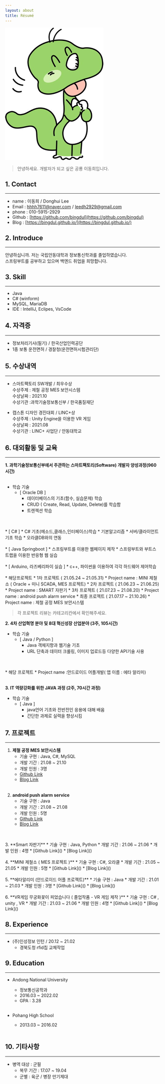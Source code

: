 ```yaml
---
layout: about
title: Résumé
---
```


![bingdul](/assets/images/banners/bingdul.jpg)  
>안녕하세요. 개발자가 되고 싶은 공룡 이동희입니다.

## 1. Contact

---

* name : 이동희 / Donghui Lee
* Email : hhhh7611@naver.com  / leedh2929@gmail.com
* phone : 010-5915-2929
* Github : [https://github.com/bingdul](https://github.com/bingdul)
* Blog : [https://bingdul.github.io/](https://bingdul.github.io/)
  
## 2. Introduce

---
안녕하십니까. 저는 국립안동대학과 정보통신학과를 졸업하였습니다.  
스프링부트를 공부하고 있으며  백엔드 취업을 희망합니다.

## 3. Skill

---

* Java
* C# (winform)
* MySQL, MariaDB
* IDE : IntelliJ, Eclipes, VsCode

## 4. 자격증

---

* 정보처리기사(필기) / 한국산업인력공단
* 1종 보통 운전면허 / 경찰청(운전면허시험관리단)  
  
## 5. 수상내역

---

* 스마트팩토리 SW개발 / 최우수상  
  수상주제 : 제철 공정 MES 보안시스템  
  수상날짜 : 2021.10  
  수상기관 :과학기술정보통신부 / 한국품질재단  

* 캡스톤 디자인 경진대회 / LINC+상  
  수상주제 : Unity Engine을 이용한 VR 게임  
  수상날짜 : 2021.08  
  수상기관 : LINC+ 사업단 / 안동대학교  

## 6. 대외활동 및 교육

---

**1. 과학기술정보통신부에서 주관하는 스마트팩토리(Software) 개발자 양성과정(960시간)**
   <br>
   <br>
   * 학습 기술
     * [ Oracle DB ]
       * 데이터베이스의 기초(함수, 실습문제) 학습
       * CRUD ( Create, Read, Update, Delete)를 학습함 
       * 트렌젝션 학습
  <br>
  <br>
     * [ C# ]
       * C# 기초(메소드,클래스,인터페이스)학습
       * 기본알고리즘
       * 서버/클라이언트 기초 학습
       * 오라클DB와의 연동
  <br>
  <br>
     * [ Java Springboot ]
       * 스프링부트를 이용한 웹페이지 제작  
       * 스프링부트와 부트스트랩을 이용한 반응형 웹 실습
  <br>
  <br>
     * [ Arduino, 라즈베리파이 실습 ]
       * c++, 파이썬을 이용하여 각각 하드웨어 제어학습
  <br>
  <br> 
    * 해당프로젝트
      * 1차 프로젝트 ( 21.05.24 ~ 21.05.31)
        * Project name : MINI 제철소 ( Oracle + 미니 SCADA, MES 프로젝트)
      * 2차 프로젝트 ( 21.06.23 ~ 21.06.25)
        * Project name : SMART 자판기
      * 3차 프로젝트 ( 21.07.23 ~ 21.08.20)
        * Project name : android push alarm service
      * 최종 프로젝트 ( 21.07.17 ~ 21.10.26)
        * Project name : 제철 공정 MES 보안시스템  

>각 프로젝트 리뷰는 카테고리칸에서 확인해주세요.

**2.  4차 산업혁명 분야 및 8대 혁신성장 산업분야 (3주, 105시간)**  
  * 학습 기술
    * [ Java / Python ]
      * Java 객체지향과 웹기술 기초
      * URL 단축과 데이터 크롤링, 이미지 업로드등 다양한 API기술 사용
  <br>
  <br> 
  * 해당 프로젝트
    * Project name :안드로이드 어플개발( 앱 이름 : 에타 알리미)
  <br>
  <br>   
  
  **3. IT 역량강화를 위한 JAVA 과정 (2주, 70시간 과정)** 
  * 학습 기술
    * [ Java ]
      * java언어 기초와 전반전인 응용에 대해 배움
      * 간단한 과제로 실력을 향상시킴


## 7. 프로젝트

---

1. **제철 공정 MES 보안시스템**
    * 기술 구현 : Java, C#, MySQL
    * 개발 기간 : 21.08 ~ 21.10
    * 개발 인원 : 3명
    * [Github Link]()
    * [Blog Link]()
   <br>
   <br>
2. **android push alarm service**
    * 기술 구현 : Java
    * 개발 기간 : 21.08 ~ 21.08
    * 개발 인원 : 5명
    * [Github Link]()
    * [Blog Link]()
  <br>
  <br>
3. **Smart 자판기**  
   * 기술 구현 : Java, Python
   * 개발 기간 : 21.06 ~ 21.06
   * 개발 인원 : 4명
   * [Github Link]()
   * [Blog Link]()
  <br>
  <br>
4. **MINI 제철소 ( MES 프로젝트 )**
   * 기술 구현 : C#, 오라클
   * 개발 기간 : 21.05 ~ 21.05
   * 개발 인원 : 5명
   * [Github Link]()
   * [Blog Link]()
  <br>
  <br>
5. **에타알리미 (안드로이드 어플 프로젝트)**
   * 기술 구현 : Java
   * 개발 기간 : 21.01 ~ 21.03
   * 개발 인원 : 3명
   * [Github Link]()
   * [Blog Link]()
  <br>
  <br>
6. **VR게임 무궁화꽃이 피었습니다 ( 졸업작품 - VR 게임 제작 )**
   * 기술 구현 : C# , unity , VR
   * 개발 기간 : 21.03 ~ 21.06
   * 개발 인원 : 4명
   * [Github Link]()
   * [Blog Link]()

## 8. Experience

---

* (주)인성정보 인턴 / 20.12 ~ 21.02
  * 경북도청 rfid칩 교체작업
  
## 9. Education

---

* Andong National University
  * 정보통신공학과
  * 2016.03 ~ 2022.02
  * GPA : 3.28  
  
  <br>
* Pohang High School
  * 2013.03 ~ 2016.02
  
  <br>

## 10. 기타사항

---

* 병역 대상 : 군필
  * 복무 기간 : 17.07 ~ 19.04
  * 군별 : 육군 / 병장 만기제대